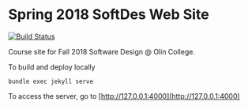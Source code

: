# Spring 2018 SoftDes Web Site
[![Build Status](https://travis-ci.org/sd1spring/softdes.web.svg?branch=master)](https://travis-ci.org/sd18spring/softdes.web)

Course site for Fall 2018 Software Design @ Olin College.

To build and deploy locally
```
bundle exec jekyll serve
```

To access the server, go to [http://127.0.0.1:4000](http://127.0.0.1:4000)
